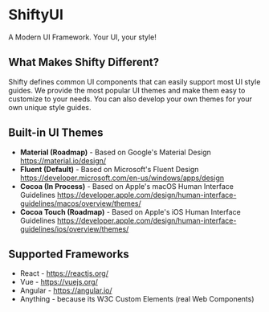 # ShiftyUI

A Modern UI Framework. Your UI, your style!

## What Makes Shifty Different?

Shifty defines common UI components that can easily support most UI style guides. We provide the most popular UI themes and make them easy to customize to your needs. You can also develop your own themes for your own unique style guides.

## Built-in UI Themes

- **Material (Roadmap)** - Based on Google's Material Design https://material.io/design/
- **Fluent (Default)** - Based on Microsoft's Fluent Design https://developer.microsoft.com/en-us/windows/apps/design
- **Cocoa (In Process)** - Based on Apple's macOS Human Interface Guidelines https://developer.apple.com/design/human-interface-guidelines/macos/overview/themes/
- **Cocoa Touch (Roadmap)** - Based on Apple's iOS Human Interface Guidelines https://developer.apple.com/design/human-interface-guidelines/ios/overview/themes/

## Supported Frameworks

- React - https://reactjs.org/
- Vue - https://vuejs.org/
- Angular - https://angular.io/
- Anything - because its W3C Custom Elements (real Web Components)